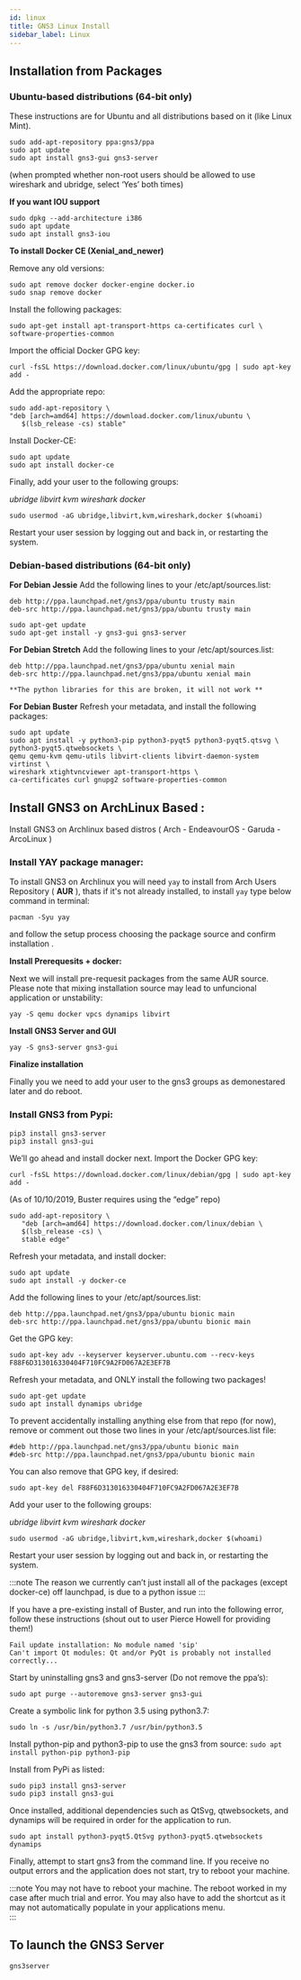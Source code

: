 ```yaml
---
id: linux
title: GNS3 Linux Install
sidebar_label: Linux
---
```


## Installation from Packages

### Ubuntu-based distributions (64-bit only)
These instructions are for Ubuntu and all distributions based on it (like Linux Mint).

```
sudo add-apt-repository ppa:gns3/ppa
sudo apt update                                
sudo apt install gns3-gui gns3-server
```

(when prompted whether non-root users should be allowed to use wireshark and ubridge, select ‘Yes’ both times)

**If you want IOU support**

```
sudo dpkg --add-architecture i386
sudo apt update
sudo apt install gns3-iou
```

**To install Docker CE (Xenial_and_newer)**

Remove any old versions:
```
sudo apt remove docker docker-engine docker.io
sudo snap remove docker
```

Install the following packages:
```
sudo apt-get install apt-transport-https ca-certificates curl \ software-properties-common
```

Import the official Docker GPG key:
```
curl -fsSL https://download.docker.com/linux/ubuntu/gpg | sudo apt-key add -
```

Add the appropriate repo:
```
sudo add-apt-repository \
"deb [arch=amd64] https://download.docker.com/linux/ubuntu \
   $(lsb_release -cs) stable"
```

Install Docker-CE:
```
sudo apt update
sudo apt install docker-ce
```

Finally, add your user to the following groups:

*ubridge libvirt kvm wireshark docker*

```
sudo usermod -aG ubridge,libvirt,kvm,wireshark,docker $(whoami)
```

Restart your user session by logging out and back in, or restarting the system.

### Debian-based distributions (64-bit only)

**For Debian Jessie**
Add the following lines to your /etc/apt/sources.list:
```
deb http://ppa.launchpad.net/gns3/ppa/ubuntu trusty main
deb-src http://ppa.launchpad.net/gns3/ppa/ubuntu trusty main

sudo apt-get update
sudo apt-get install -y gns3-gui gns3-server
```

**For Debian Stretch**
Add the following lines to your /etc/apt/sources.list:
```
deb http://ppa.launchpad.net/gns3/ppa/ubuntu xenial main
deb-src http://ppa.launchpad.net/gns3/ppa/ubuntu xenial main

**The python libraries for this are broken, it will not work **
```

**For Debian Buster**
Refresh your metadata, and install the following packages:
```
sudo apt update
sudo apt install -y python3-pip python3-pyqt5 python3-pyqt5.qtsvg \
python3-pyqt5.qtwebsockets \
qemu qemu-kvm qemu-utils libvirt-clients libvirt-daemon-system virtinst \
wireshark xtightvncviewer apt-transport-https \
ca-certificates curl gnupg2 software-properties-common
```

## Install GNS3 on ArchLinux Based :
Install GNS3 on Archlinux based distros ( Arch - EndeavourOS - Garuda - ArcoLinux ) 

### Install YAY package manager:

To install GNS3 on Archlinux you will need `yay` to install from Arch Users Repository ( **AUR** ), thats if it's not already installed, to install `yay` type below command in terminal:

```
pacman -Syu yay 
```

and follow the setup process choosing the package source and confirm installation .

**Install Prerequesits + docker:**

Next we will install pre-requesit packages from the same AUR source. Please note that mixing installation source may lead to unfuncional application or unstability:

```
yay -S qemu docker vpcs dynamips libvirt 
```

**Install GNS3 Server and GUI** 

```
yay -S gns3-server gns3-gui 
```
**Finalize installation**

Finally you we need to add your user to the gns3 groups as demonestared later and do reboot. 

### Install GNS3 from Pypi:

```
pip3 install gns3-server
pip3 install gns3-gui
```
We’ll go ahead and install docker next.  Import the Docker GPG key:
```
curl -fsSL https://download.docker.com/linux/debian/gpg | sudo apt-key add -
```
(As of 10/10/2019, Buster requires using the “edge” repo)
```
sudo add-apt-repository \
   "deb [arch=amd64] https://download.docker.com/linux/debian \
   $(lsb_release -cs) \
   stable edge"
```
Refresh your metadata, and install docker:
```
sudo apt update
sudo apt install -y docker-ce
```
Add the following lines to your /etc/apt/sources.list:
```
deb http://ppa.launchpad.net/gns3/ppa/ubuntu bionic main
deb-src http://ppa.launchpad.net/gns3/ppa/ubuntu bionic main
```
Get the GPG key:
```
sudo apt-key adv --keyserver keyserver.ubuntu.com --recv-keys F88F6D313016330404F710FC9A2FD067A2E3EF7B
```
Refresh your metadata, and ONLY install the following two packages!
```
sudo apt-get update
sudo apt install dynamips ubridge
```
To prevent accidentally installing anything else from that repo (for now), remove or comment out those two lines in your /etc/apt/sources.list file:
```
#deb http://ppa.launchpad.net/gns3/ppa/ubuntu bionic main
#deb-src http://ppa.launchpad.net/gns3/ppa/ubuntu bionic main
```
You can also remove that GPG key, if desired:
```
sudo apt-key del F88F6D313016330404F710FC9A2FD067A2E3EF7B
```
Add your user to the following groups:

*ubridge libvirt kvm wireshark docker*

```
sudo usermod -aG ubridge,libvirt,kvm,wireshark,docker $(whoami)
```

Restart your user session by logging out and back in, or restarting the system.


:::note
The reason we currently can’t just install all of the packages (except docker-ce) off launchpad, is due to a python issue
:::


If you have a pre-existing install of Buster, and run into the following error, follow these instructions (shout out to user Pierce Howell for providing them!)

```
Fail update installation: No module named 'sip'
Can't import Qt modules: Qt and/or PyQt is probably not installed correctly...
```

Start by uninstalling gns3 and gns3-server (Do not remove the ppa’s):
```
sudo apt purge --autoremove gns3-server gns3-gui
```

Create a symbolic link for python 3.5 using python3.7:
```
sudo ln -s /usr/bin/python3.7 /usr/bin/python3.5
```

Install python-pip and python3-pip to use the gns3 from source:
```sudo apt install python-pip python3-pip```

Install from PyPi as listed:
```
sudo pip3 install gns3-server
sudo pip3 install gns3-gui
```

Once installed, additional dependencies such as QtSvg, qtwebsockets, and dynamips will be required in order for the application to run.
```
sudo apt install python3-pyqt5.QtSvg python3-pyqt5.qtwebsockets dynamips
```

Finally, attempt to start gns3 from the command line. If you receive no output errors and the application does not start, try to reboot your machine.

:::note
You may not have to reboot your machine. The reboot worked in my case after much trial and error. You may also have to add the shortcut as it may not automatically populate in your applications menu.  
:::


## To launch the GNS3 Server
```
gns3server
```
